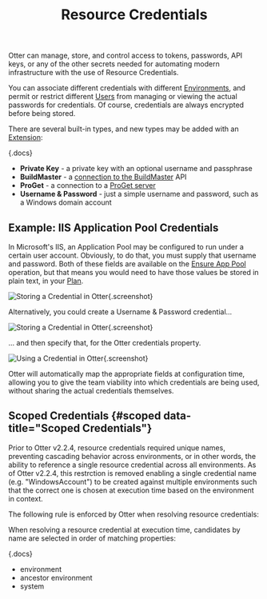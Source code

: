 ﻿---
title: Resource Credentials
keywords: otter,executions
---

Otter can manage, store, and control access to tokens, passwords, API keys, or any of the other secrets needed for automating modern infrastructure with the use of Resource Credentials.

You can associate different credentials with different [Environments](../modeling-infrastructure/environments), and permit or restrict different [Users](/docs/otter/administration/security) from managing or viewing the actual passwords for credentials. Of course, credentials are always encrypted before being stored.

There are several built-in types, and new types may be added with an [Extension](../administration/extensions):

{.docs}
- **Private Key** - a private key with an optional username and passphrase
- **BuildMaster** - a [connection to the BuildMaster](https://inedo.com/support/tutorials/buildmaster/utilizing-infrastructure-sync) API
- **ProGet** - a connection to a [ProGet server](https://inedo.com/proget)
- **Username & Password** - just a simple username and password, such as a Windows domain account

## Example: IIS Application Pool Credentials

In Microsoft's IIS, an Application Pool may be configured to run under a certain user account. Obviously, to do that, you must supply that username and password. Both of these fields are available on the [Ensure App Pool](../reference/operations/iis/ensure-app-pool) operation, but that means you would need to have those values be stored in plain text, in your [Plan](/docs/otter/core-concepts/plans).

![Storing a Credential in Otter](/resources/documentation/otter/resource-3.png){.screenshot}

Alternatively, you could create a Username & Password credential...

![Storing a Credential in Otter](/resources/documentation/otter/resource-1.png){.screenshot}

... and then specify that, for the Otter credentials property.

![Using a Credential in Otter](/resources/documentation/otter/resource-2.png){.screenshot}


Otter will automatically map the appropriate fields at configuration time, allowing you to give the team viability into which credentials are being used, without sharing the actual credentials themselves.

## Scoped Credentials {#scoped data-title="Scoped Credentials"}

Prior to Otter v2.2.4, resource credentials required unique names, preventing cascading behavior across environments, or in other words, the ability to reference a single resource credential across all environments. As of Otter v2.2.4, this restrction is removed enabling a single credential name (e.g. "WindowsAccount") to be created against multiple environments such that the correct one is chosen at execution time based on the environment in context.

The following rule is enforced by Otter when resolving resource credentials:

When resolving a resource credential at execution time, candidates by name are selected in order of matching properties:

{.docs}
 - environment
 - ancestor environment
 - system
